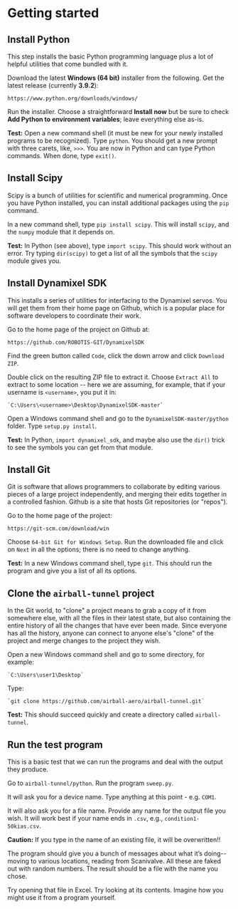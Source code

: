 # Getting started

## Install Python

This step installs the basic Python programming language plus a lot of helpful utilities that come bundled with it.

Download the latest __Windows (64 bit)__ installer from the following. Get the latest release (currently __3.9.2__):

    https://www.python.org/downloads/windows/

Run the installer. Choose a straightforward __Install now__ but be sure to check __Add Python to environment variables__; leave everything else as-is.

**Test:** Open a new command shell (it must be new for your newly installed programs to be recognized). Type `python`. You should get a new prompt with three carets, like, `>>>`. You are now in Python and can type Python commands. When done, type `exit()`.

## Install Scipy

Scipy is a bunch of utilities for scientific and numerical programming. Once you have Python installed, you can install additional packages using the `pip` command.

In a new command shell, type `pip install scipy`. This will install `scipy`, and the `numpy` module that it depends on.

**Test:** In Python (see above), type `import scipy`. This should work without an error. Try typing `dir(scipy)` to get a list of all the symbols that the `scipy` module gives you.

## Install Dynamixel SDK

This installs a series of utilities for interfacing to the Dynamixel servos. You will get them from their home page on Github, which is a popular place for software developers to coordinate their work.

Go to the home page of the project on Github at:

    https://github.com/ROBOTIS-GIT/DynamixelSDK

Find the green button called `Code`, click the down arrow and click `Download ZIP`.

Double click on the resulting ZIP file to extract it. Choose `Extract All` to extract to some location -- here we are assuming, for example, that if your username is `<username>`, you put it in:

    `C:\Users\<username>\Desktop\DynamixelSDK-master`

Open a Windows command shell and go to the `DynamixelSDK-master/python` folder. Type `setup.py install`.

**Test:** In Python, `import dynamixel_sdk`, and maybe also use the `dir()` trick to see the symbols you can get from that module.

## Install Git

Git is software that allows programmers to collaborate by editing various pieces of a large project independently, and merging their edits together in a controlled fashion. Github is a site that hosts Git repositories (or "repos").

Go to the home page of the project:

    https://git-scm.com/download/win

Choose `64-bit Git for Windows Setup`. Run the downloaded file and click on `Next` in all the options; there is no need to change anything.

**Test:** In a new Windows command shell, type `git`. This should run the program and give you a list of all its options.

## Clone the `airball-tunnel` project

In the Git world, to "clone" a project means to grab a copy of it from somewhere else, with all the files in their latest state, but also containing the entire history of all the changes that have ever been made. Since everyone has all the history, anyone can connect to anyone else's "clone" of the project and merge changes to the project they wish.

Open a new Windows command shell and go to some directory, for example:

    `C:\Users\user1\Desktop`

Type:

    `git clone https://github.com/airball-aero/airball-tunnel.git`

**Test:** This should succeed quickly and create a directory called `airball-tunnel`.

## Run the test program

This is a basic test that we can run the programs and deal with the output they produce.

Go to `airball-tunnel/python`. Run the program `sweep.py`.

It will ask you for a device name. Type anything at this point - e.g. `COM1`.

It will also ask you for a file name. Provide any name for the output file you wish. It will work best if your name ends in `.csv`, e.g., `condition1-50kias.csv`.

**Caution:** If you type in the name of an existing file, it will be overwritten!!

The program should give you a bunch of messages about what it’s doing--moving to various locations, reading from Scanivalve. All these are faked out with random numbers. The result should be a file with the name you chose.

Try opening that file in Excel. Try looking at its contents. Imagine how you might use it from a program yourself.